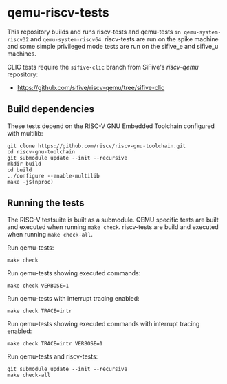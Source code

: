 # qemu-riscv-tests

This repository builds and runs riscv-tests and qemu-tests
`in qemu-system-riscv32` and `qemu-system-riscv64`. riscv-tests
are run on the spike machine and some simple privileged
mode tests are run on the sifive_e and sifive_u machines.

CLIC tests require the `sifive-clic` branch from SiFive's
_riscv-qemu_ repository:

- https://github.com/sifive/riscv-qemu/tree/sifive-clic

## Build dependencies

These tests depend on the RISC-V GNU Embedded Toolchain
configured with multilib:

```
git clone https://github.com/riscv/riscv-gnu-toolchain.git
cd riscv-gnu-toolchain
git submodule update --init --recursive
mkdir build
cd build
../configure --enable-multilib
make -j$(nproc)
```

## Running the tests

The RISC-V testsuite is built as a submodule. QEMU specific
tests are built and executed when running `make check`.
riscv-tests are build and executed when running `make check-all`.

Run qemu-tests:

```
make check
```

Run qemu-tests showing executed commands:

```
make check VERBOSE=1
```

Run qemu-tests with interrupt tracing enabled:

```
make check TRACE=intr
```

Run qemu-tests showing executed commands with interrupt tracing enabled:

```
make check TRACE=intr VERBOSE=1
```

Run qemu-tests and riscv-tests:

```
git submodule update --init --recursive
make check-all
```
